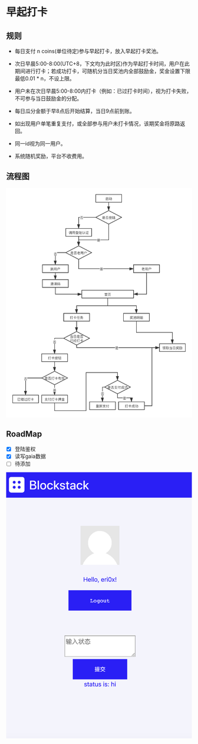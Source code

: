 # 早起打卡

## 规则

- 每日支付 n coins(单位待定)参与早起打卡，放入早起打卡奖池。

- 次日早晨5:00-8:00(UTC+8，下文均为此时区)作为早起打卡时间，用户在此期间进行打卡；若成功打卡，可随机分当日奖池内全部鼓励金，奖金设置下限最低0.01 * n，不设上限。

- 用户未在次日早晨5:00-8:00内打卡（例如：已过打卡时间），视为打卡失败，不可参与当日鼓励金的分配。

- 每日瓜分金额于早8点后开始结算，当日9点前到账。

- 如出现用户单笔重复支付，或全部参与用户未打卡情况，该期奖金将原路返回。
  
- 同一id视为同一用户。

- 系统随机奖励，平台不收费用。

## 流程图

![FlowChart](zaoqidaka.png)

## RoadMap

- [x] 登陆鉴权 
- [x] 读写gaia数据
- [ ] 待添加

![AuthDemo](auth.png)